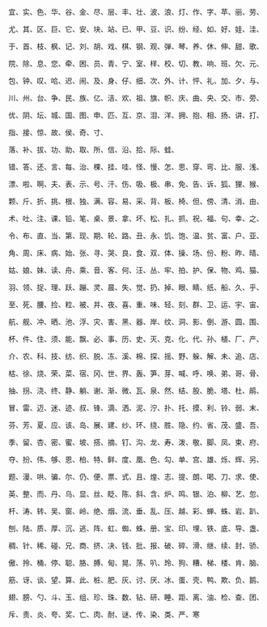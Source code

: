 宜、实、色、华、谷、金、尽、层、丰、壮、波、浪、灯、作、字、苹、丽、劳、

尤、其、区、巨、它、安、块、站、已、甲、豆、识、纷、经、如、好、娃、洼、

于、首、枝、枫、记、刘、胡、戏、棋、钢、观、弹、琴、养、休、伸、甜、歌、

院、除、息、您、牵、困、员、青、宁、室、样、校、切、教、响、班、欠、元、

包、钟、叹、哈、迟、闹、及、身、仔、细、次、外、计、怦、礼、加、夕、与、

川、州、台、争、民、族、亿、洁、欢、祖、旗、帜、庆、曲、央、交、市、旁、

优、阴、坛、城、国、图、申、匹、互、京、泪、洋、拥、抱、相、扬、讲、打、

指、接、惊、故、侯、奇、寸、

落、补、拔、功、助、取、所、信、沿、拾、际、蛙、

错、答、还、言、每、治、棵、挂、哇、怪、慢、怎、思、穿、弯、比、服、浅、

漂、啦、啊、夫、表、示、号、汗、伤、吸、极、串、免、告、诉、狐、狸、猴、

颗、斤、折、挑、根、独、满、容、易、采、背、板、椅、但、傍、清、消、由、

术、吐、注、课、铅、笔、桌、景、拿、坏、松、扎、抓、祝、福、句、幸、之、

令、布、直、当、第、现、期、轮、路、丑、永、饥、饱、温、贫、富、户、亚、

角、周、床、病、始、张、寻、哭、良、食、双、体、操、场、份、粉、昨、晴、

姑、娘、妹、读、舟、乘、音、客、何、汪、丛、牢、拍、护、保、物、鸡、猫、

羽、领、捉、理、跃、蹦、灵、晨、失、觉、扔、掉、眼、睛、纸、船、久、乎、

至、死、腰、捡、粒、被、并、夜、喜、重、味、轻、刻、群、卫、运、宇、宙、

航、舰、冲、晒、池、浮、灾、害、黑、器、岸、纹、洞、影、倒、游、圆、围、

杯、件、住、须、能、飘、必、事、历、史、灭、克、化、代、孙、植、厂、产、

介、农、科、技、纺、织、脱、冻、溪、棉、探、摇、野、躲、解、未、追、店、

枯、徐、烧、荣、菜、宿、冈、世、界、轰、笋、芽、喊、呼、唤、弟、哥、骨、

抽、拐、浇、终、静、躺、谢、渐、微、瓦、泉、然、结、股、脆、塔、杜、鹃、

冒、雷、迈、迷、迹、叔、锋、滴、洒、泥、泞、扑、托、摸、利、铃、弱、末、

芬、芳、夏、应、该、岛、展、建、纱、环、绕、胜、隐、约、省、茂、盛、吾、

季、留、杏、密、蜜、坡、搭、摘、钉、沟、龙、寿、泼、敬、脚、凤、束、府、

夺、扮、伟、够、恩、柏、特、鲜、度、凰、色、勾、单、宫、雄、烁、辉、另、

题、漫、哄、骗、尔、仍、便、票、式、且、煌、志、提、朗、喝、刀、求、使、

英、整、而、丹、乌、显、丝、眨、陈、斜、含、炉、鸣、银、泊、柳、艺、忽、

杆、涛、转、吴、窗、岭、绝、烟、流、垂、乱、压、越、彩、蝉、蛛、岩、趴、

刨、陆、质、厚、沉、逃、阵、虹、蜘、蛛、册、宝、印、埋、铁、底、导、盏、

稠、针、稀、碰、兄、商、挤、决、钱、批、报、破、碎、滑、继、续、封、骄、

傲、拎、桶、停、聪、胳、膊、甸、晃、荡、叭、玲、狗、糟、梯、楼、肯、脑、

筋、讶、谈、望、算、此、桩、肥、灰、讨、厌、冰、蛋、壳、鸭、欺、负、鹅、

翅、膀、勺、斗、玉、组、珍、珠、数、钻、研、睡、距、离、油、检、查、团、

斥、责、炎、夸、奖、亡、肉、耐、谜、传、染、类、严、寒